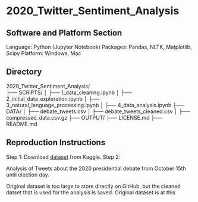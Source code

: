 # 2020_Twitter_Sentiment_Analysis

## Software and Platform Section
Language: Python (Jupyter Notebook)
Packages: Pandas, NLTK, Matplotlib, Scipy
Platform: Windows, Mac

## Directory
2020_Twitter_Sentiment_Analysis/ <br>
├── SCRIPTS/
│   ├── 1_data_cleaning.ipynb
│   ├── 2_initial_data_exploration.ipynb
│   ├── 3_natural_language_processing.ipynb
│   ├── 4_data_analysis.ipynb
├── DATA/
│   ├── debate_tweets.csv
│   ├── debate_tweets_cleaned.csv
│   ├── compressed_data.csv.gz
├── OUTPUT/
├── LICENSE.md
├── README.md

## Reproduction Instructions

Step 1: Download [dataset]([url](https://www.kaggle.com/datasets/manchunhui/us-election-2020-tweets)) from Kaggle.
Step 2: 

Analysis of Tweets about the 2020 presidential debate from October 15th until election day.

Original dataset is too large to store directly on GitHub, but the cleaned datset that is used for the analysis is saved. Original dataset is at this
